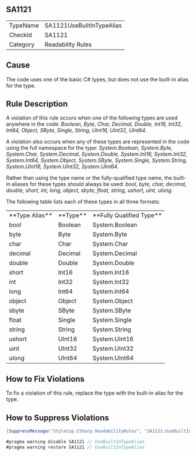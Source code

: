 ﻿## SA1121

<table>
<tr>
  <td>TypeName</td>
  <td>SA1121UseBuiltInTypeAlias</td>
</tr>
<tr>
  <td>CheckId</td>
  <td>SA1121</td>
</tr>
<tr>
  <td>Category</td>
  <td>Readability Rules</td>
</tr>
</table>

## Cause

The code uses one of the basic C# types, but does not use the built-in alias for the type.

## Rule Description

A violation of this rule occurs when one of the following types are used anywhere in the code: *Boolean, Byte, Char, Decimal, Double, Int16, Int32, Int64, Object, SByte, Single, String, UInt16, UInt32, UInt64*.

A violation also occurs when any of these types are represented in the code using the full namespace for the type: *System.Boolean, System.Byte, System.Char, System.Decimal, System.Double, System.Int16, System.Int32, System.Int64, System.Object, System.SByte, System.Single, System.String, System.UInt16, System.UInt32, System.UInt64*.

Rather than using the type name or the fully-qualified type name, the built-in aliases for these types should always be used: *bool, byte, char, decimal, double, short, int, long, object, sbyte, 
                    float, string, ushort, uint, ulong*.

The following table lists each of these types in all three formats:

<table>
  <tr>
    <td>**Type Alias**</td>
    <td>**Type**</td>
    <td>**Fully Qualified Type**</td>
  </tr>
  <tr>
    <td>bool</td>
    <td>Boolean</td>
    <td>System.Boolean</td>
  </tr>
  <tr>
    <td>byte</td>
    <td>Byte</td>
    <td>System.Byte</td>
  </tr>
  <tr>
    <td>char</td>
    <td>Char</td>
    <td>System.Char</td>
  </tr>
  <tr>
    <td>decimal</td>
    <td>Decimal</td>
    <td>System.Decimal</td>
  </tr>
  <tr>
    <td>double</td>
    <td>Double</td>
    <td>System.Double</td>
  </tr>
  <tr>
    <td>short</td>
    <td>Int16</td>
    <td>System.Int16</td>
  </tr>
  <tr>
    <td>int</td>
    <td>Int32</td>
    <td>System.Int32</td>
  </tr>
  <tr>
    <td>long</td>
    <td>Int64</td>
    <td>System.Int64</td>
  </tr>
  <tr>
    <td>object</td>
    <td>Object</td>
    <td>System.Object</td>
  </tr>
  <tr>
    <td>sbyte</td>
    <td>SByte</td>
    <td>System.SByte</td>
  </tr>
  <tr>
    <td>float</td>
    <td>Single</td>
    <td>System.Single</td>
  </tr>
  <tr>
    <td>string</td>
    <td>String</td>
    <td>System.String</td>
  </tr>
  <tr>
    <td>ushort</td>
    <td>UInt16</td>
    <td>System.UInt16</td>
  </tr>
  <tr>
    <td>uint</td>
    <td>UInt32</td>
    <td>System.UInt32</td>
  </tr>
  <tr>
    <td>ulong</td>
    <td>UInt64</td>
    <td>System.UInt64</td>
  </tr>
</table>



## How to Fix Violations

To fix a violation of this rule, replace the type with the built-in alias for the type.

## How to Suppress Violations

```csharp
[SuppressMessage("StyleCop.CSharp.ReadabilityRules", "SA1121:UseBuiltInTypeAlias", Justification = "Reviewed.")]
```

```csharp
#pragma warning disable SA1121 // UseBuiltInTypeAlias
#pragma warning restore SA1121 // UseBuiltInTypeAlias
```
